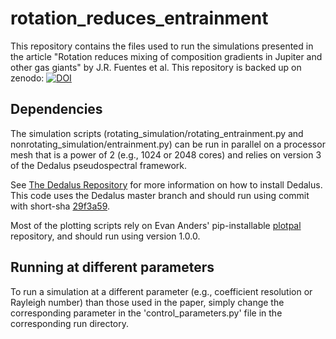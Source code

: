 # rotation_reduces_entrainment
This repository contains the files used to run the simulations presented in the article "Rotation reduces mixing of composition gradients in Jupiter and other gas giants" by J.R. Fuentes et al.
This repository is backed up on zenodo: [![DOI](https://zenodo.org/badge/DOI/10.5281/zenodo.7950923.svg)](https://doi.org/10.5281/zenodo.7950923)

## Dependencies

The simulation scripts (rotating_simulation/rotating_entrainment.py and nonrotating_simulation/entrainment.py) can be run in parallel on a processor mesh that is a power of 2 (e.g., 1024 or 2048 cores) and relies on version 3 of the Dedalus pseudospectral framework.

See [The Dedalus Repository](https://github.com/DedalusProject/dedalus) for more information on how to install Dedalus. This code uses the Dedalus master branch and should run using commit with short-sha [29f3a59](https://github.com/DedalusProject/dedalus/commit/29f3a59c5ee7cbb7be5d846e35f0c514ac032af6).

Most of the plotting scripts rely on Evan Anders' pip-installable [plotpal](https://github.com/evanhanders/plotpal) repository, and should run using version 1.0.0.

## Running at different parameters

To run a simulation at a different parameter (e.g., coefficient resolution or Rayleigh number) than those used in the paper, simply change the corresponding parameter in the 'control_parameters.py' file in the corresponding run directory.
